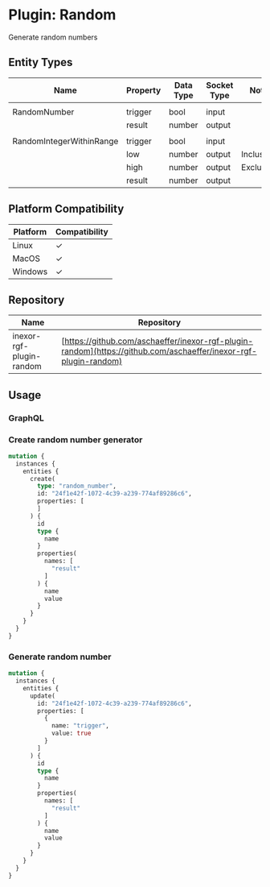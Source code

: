 # Plugin: Random

Generate random numbers

## Entity Types

| Name                     | Property | Data Type | Socket Type | Note      |
|--------------------------|----------|-----------|-------------|-----------|
|                          |
| RandomNumber             | trigger  | bool      | input       |           |
|                          | result   | number    | output      |           |
|                          |
| RandomIntegerWithinRange | trigger  | bool      | input       |           |
|                          | low      | number    | output      | Inclusive |
|                          | high     | number    | output      | Exclusive |
|                          | result   | number    | output      |           |

## Platform Compatibility

| Platform | Compatibility |
|----------|---------------|
| Linux    | ✓             |
| MacOS    | ✓             |
| Windows  | ✓             |

## Repository

| Name                     | Repository                                                                                                       |
|--------------------------|------------------------------------------------------------------------------------------------------------------|
| inexor-rgf-plugin-random | [https://github.com/aschaeffer/inexor-rgf-plugin-random](https://github.com/aschaeffer/inexor-rgf-plugin-random) |

## Usage

### GraphQL

### Create random number generator

```graphql
mutation {
  instances {
    entities {
      create(
        type: "random_number",
        id: "24f1e42f-1072-4c39-a239-774af89286c6",
        properties: [
        ]
      ) {
        id
        type {
          name
        }
        properties(
          names: [
            "result"
          ]
        ) {
          name
          value
        }
      }
    }
  }
}
```

### Generate random number

```graphql
mutation {
  instances {
    entities {
      update(
        id: "24f1e42f-1072-4c39-a239-774af89286c6",
        properties: [
          {
            name: "trigger",
            value: true
          }
        ]
      ) {
        id
        type {
          name
        }
        properties(
          names: [
            "result"
          ]
        ) {
          name
          value
        }
      }
    }
  }
}
```
